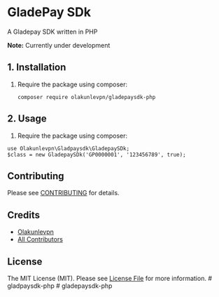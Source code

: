# GladePay SDk

 A Gladepay SDK written in PHP





**Note:** Currently under development

## 1. Installation

1. Require the package using composer:

    ```
    composer require olakunlevpn/gladepaysdk-php
    ```


## 2. Usage

1. Require the package using composer:
```
use Olakunlevpn\Gladpaysdk\GladepaySDk;
$class = new GladepaySDk('GP0000001', '123456789', true);
```


## Contributing

Please see [CONTRIBUTING](https://github.com/olakunlevpn/gladpaysdk-php/blob/master/CONTRIBUTING.md) for details.

## Credits

- [Olakunlevpn](https://github.com/olakunlevpn)
- [All Contributors](https://github.com/olakunlevpn/gladpaysdk-php/contributors)

## License

The MIT License (MIT). Please see [License File](LICENSE.md) for more information.
#   g l a d p a y s d k - p h p  
 
#   g l a d e p a y s d k - p h p  
 
